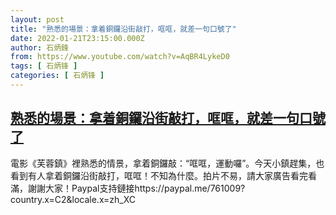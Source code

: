 ```yaml
---
layout: post
title: "熟悉的場景：拿着銅鑼沿街敲打，哐哐，就差一句口號了"
date: 2022-01-21T23:15:00.000Z
author: 石炳鋒
from: https://www.youtube.com/watch?v=AqBR4LykeD0
tags: [ 石炳锋 ]
categories: [ 石炳锋 ]
---
```

<!--1642806900000-->
[熟悉的場景：拿着銅鑼沿街敲打，哐哐，就差一句口號了](https://www.youtube.com/watch?v=AqBR4LykeD0)
------

<div>
電影《芙蓉鎮》裡熟悉的情景，拿着銅鑼敲：“哐哐，運動囉”。今天小鎮趕集，也看到有人拿着銅鑼沿街敲打，哐哐！不知為什麼。拍片不易，請大家廣告看完看滿，謝謝大家！Paypal支持鏈接https://paypal.me/761009?country.x=C2&locale.x=zh_XC
</div>
